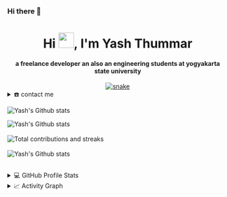 ### Hi there 👋

<!--
**yashthummar88/yashthummar88** is a ✨ _special_ ✨ repository because its `README.md` (this file) appears on your GitHub profile.

Here are some ideas to get you started:

- 🔭 I’m currently working on ...
- 🌱 I’m currently learning ...
- 👯 I’m looking to collaborate on ...
- 🤔 I’m looking for help with ...
- 💬 Ask me about ...
- 📫 How to reach me: ...
- 😄 Pronouns: ...
- ⚡ Fun fact: ...
[![](https://img.shields.io/badge/Medium-12100E?logo=medium&logoColor=white)](https://medium.com/@zluvsand)
-->
<div align="center">
<h1 align="center">Hi <img width="35" src="https://github.com/yashthummar88/yashthummar88/blob/main/resources/img/waving.gif">, I'm Yash Thummar</h1>
<h4 align="center">a freelance developer an also an engineering students at yogyakarta state university</h4>
</div>

<div align="center">
  <a href="https://yashthummar88.github.io/yashthummar88/">
  <img  src="https://github.com/yashthummar88/yashthummar88/blob/main/resources/img/grid-snake.svg"
       alt="snake" /></a>
</div>

<details>
  <summary>☎️ contact me</summary>
<div>
  <samp>
    <h2 align="center">😎 you can reach me by:</h2>
    <p align="center">
      <br/>
      <a href="https://www.linkedin.com/in/azzar-budiyanto/" target="blank"><img align="center"
         src="https://img.shields.io/badge/linkedin-%231DA1F2.svg?style=for-the-badge&logo=linkedin&logoColor=white"
         alt="azzar" height="30"/></a>
      <a href="https://fb.com/1999AZZAR" target="blank"><img align="center"
         src="https://img.shields.io/badge/facebook-4267B2.svg?style=for-the-badge&logo=facebook&logoColor=white"
         alt="azzar" height="30"/></a>
      <a href="https://mailto:azzar.mr.zs@gmail.com" target="blank"><img align="center"
         src="https://img.shields.io/badge/gmail-EA4335.svg?style=for-the-badge&logo=gmail&logoColor=white"
         alt="azzar" height="30"/></a>
    </p>
  <p align="center">
      <a href="https://instagram.com/azzar_budiyanto" target="blank"><img align="center"
         src="https://img.shields.io/badge/instagram-%23E4405F.svg?style=for-the-badge&logo=Instagram&logoColor=white"
         alt="azzar" height="30"/></a>
      <a href="https://wa.me/+6282232529804" target="blank"><img align="center"
         src="https://img.shields.io/badge/whatsapp-4B7F1.svg?style=for-the-badge&logo=whatsapp&logoColor=white"
         alt="azzar" height="30"/></a>
      <a href="https://twitter.com/siapa_hayosiapa" target="blank"><img align="center"
         src="https://img.shields.io/badge/twitter-1DA1F2.svg?style=for-the-badge&logo=twitter&logoColor=white"
         alt="azzar" height="30"/></a>
      <br>
    </p>
  </samp>
</div>
</details>


![Yash's Github stats](https://github-readme-stats.vercel.app/api/top-langs?username=yashthummar88)



![Yash's Github stats](https://github-readme-stats.vercel.app/api?username=yashthummar88&show_icons=true&&theme=vue-dark&Ring=58DD97)
</br></br>
![Total contributions and streaks](https://github-readme-streak-stats.herokuapp.com/?user=yashthummar88&theme=vue-dark)
</br></br>
![Yash's Github stats](https://github-readme-stats.vercel.app/api/top-langs?username=yashthummar88&layout=compact&theme=vue-dark)
</br></br>

<details> 
  <summary>💻 GitHub Profile Stats</summary>
  <div>
    <h2 align="center"> 📊 Github stats </h2>
      <br/>
        <p align="center">
          <a href="https://github.com/yashthummar88/">
          <img src="https://github-readme-stats.vercel.app/api/top-langs/?username=yashthummar88&langs_count=6&theme=gruvbox&layout=compact&hide_border=true" alt="1999AZZAR :: Top Langs" /></a>
        </p>
        <p align="center">
          <a href="https://github.com/1999AZZAR/">
          <img width="49.5%" src="https://github-readme-stats.vercel.app/api?username=yashthummar88&show_icons=true&theme=gruvbox&hide_border=true" />
          <img width="49.5%" src="https://github-readme-streak-stats.herokuapp.com/?user=yashthummar88&theme=gruvbox&hide_border=true" />
          </a>
       </p>
     <br>
  </div>    
</details>

<details>
  <summary>📈 Activity Graph</summary>
  <br/>
  <h2 align="center"> my current activity </h2>
<a href="https://github.com/ashutosh00710/github-readme-activity-graph"><img alt="azzar's Activity Graph" src="https://activity-graph.herokuapp.com/graph/?username=yashthummar88&bg_color=000&color=fff&line=00E676&point=fff&hide_border=true" /></a>
</details>

